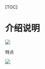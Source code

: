 [TOC]

# 介绍说明

![](https://ws3.sinaimg.cn/large/006tNc79ly1fhc9f28nitj310e0ho0t8.jpg)

特点

![](https://ws3.sinaimg.cn/large/006tNbRwly1fhc9hl7kasj313m0ey0tr.jpg)













